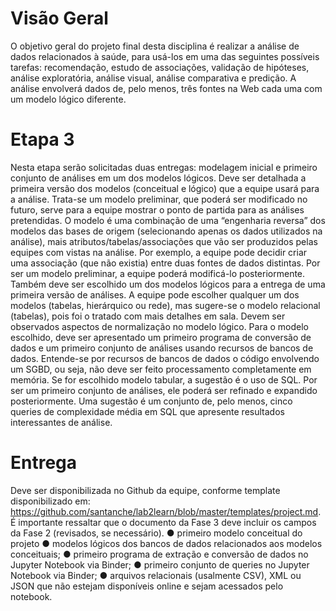 # Visão Geral
O objetivo geral do projeto final desta disciplina é realizar a análise de dados relacionados à saúde, para usá-los
em uma das seguintes possíveis tarefas: recomendação, estudo de associações, validação de hipóteses, análise
exploratória, análise visual, análise comparativa e predição.
A análise envolverá dados de, pelo menos, três fontes na Web cada uma com um modelo lógico diferente.


# Etapa 3
Nesta etapa serão solicitadas duas entregas: modelagem inicial e primeiro conjunto de análises em um dos
modelos lógicos.
Deve ser detalhada a primeira versão dos modelos (conceitual e lógico) que a equipe usará para a análise.
Trata-se um modelo preliminar, que poderá ser modificado no futuro, serve para a equipe mostrar o ponto de partida
para as análises pretendidas. O modelo é uma combinação de uma “engenharia reversa” dos modelos das bases de
origem (selecionando apenas os dados utilizados na análise), mais atributos/tabelas/associações que vão ser
produzidos pelas equipes com vistas na análise. Por exemplo, a equipe pode decidir criar uma associação (que não
existia) entre duas fontes de dados distintas.
Por ser um modelo preliminar, a equipe poderá modificá-lo posteriormente.
Também deve ser escolhido um dos modelos lógicos para a entrega de uma primeira versão de análises. A
equipe pode escolher qualquer um dos modelos (tabelas, hierárquico ou rede), mas sugere-se o modelo relacional
(tabelas), pois foi o tratado com mais detalhes em sala. Devem ser observados aspectos de normalização no modelo
lógico.
Para o modelo escolhido, deve ser apresentado um primeiro programa de conversão de dados e um primeiro
conjunto de análises usando recursos de bancos de dados. Entende-se por recursos de bancos de dados o código
envolvendo um SGBD, ou seja, não deve ser feito processamento completamente em memória. Se for escolhido
modelo tabular, a sugestão é o uso de SQL.
Por ser um primeiro conjunto de análises, ele poderá ser refinado e expandido posteriormente. Uma sugestão é
um conjunto de, pelo menos, cinco queries de complexidade média em SQL que apresente resultados interessantes de
análise.

# Entrega
Deve ser disponibilizada no Github da equipe, conforme template disponibilizado em: 
https://github.com/santanche/lab2learn/blob/master/templates/project.md.
É importante ressaltar que o documento da Fase 3 deve incluir os campos da Fase 2 (revisados, se necessário).
● primeiro modelo conceitual do projeto
● modelos lógicos dos bancos de dados relacionados aos modelos conceituais;
● primeiro programa de extração e conversão de dados no Jupyter Notebook via Binder;
● primeiro conjunto de queries no Jupyter Notebook via Binder;
● arquivos relacionais (usalmente CSV), XML ou JSON que não estejam disponíveis online e sejam acessados pelo notebook.

